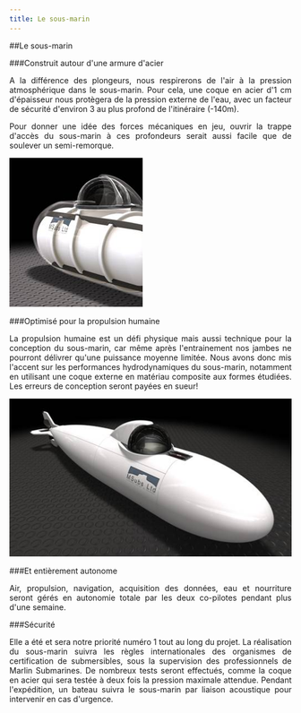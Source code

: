 ```yaml
---
title: Le sous-marin
---
```


<div style="text-align: justify;">
<div class="row">
<div class="span8">

##Le sous-marin

###Construit autour d\'une armure d\'acier

A la différence des plongeurs, nous respirerons de l\'air à la pression atmosphérique dans le sous-marin.
Pour cela, une coque en acier d\'1 cm d\'épaisseur nous protègera de la pression externe de l\'eau, 
avec un facteur de sécurité d\'environ 3 au plus profond de l\'itinéraire (-140m). 

Pour donner une idée des forces mécaniques en jeu, 
ouvrir la trappe d\'accès du sous-marin à ces profondeurs serait aussi facile que de soulever un semi-remorque.

</div>

<div class="span4">

![ ](img/hull.jpg)

</div>
</div>

###Optimisé pour la propulsion humaine

La propulsion humaine est un défi physique mais aussi technique pour la conception du sous-marin, 
car même après l\'entrainement nos jambes ne pourront délivrer qu\'une puissance moyenne limitée. 
Nous avons donc mis l\'accent sur les performances hydrodynamiques du sous-marin, 
notamment en utilisant une coque externe en matériau composite aux formes étudiées. 
Les erreurs de conception seront payées en sueur!

<div style="text-align: center;">

![](img/Soumweb.jpg)

</div>

###Et entièrement autonome

Air, propulsion, navigation, acquisition des données, eau et nourriture 
seront gérés en autonomie totale par les deux co-pilotes pendant plus d\'une semaine.

###Sécurité

Elle a été et sera notre priorité numéro 1 tout au long du projet. 
La réalisation du sous-marin suivra les règles internationales des organismes de certification de submersibles, 
sous la supervision des professionnels de Marlin Submarines. 
De nombreux tests seront effectués, 
comme la coque en acier qui sera testée à deux fois la pression maximale attendue. 
Pendant l\'expédition, un bateau suivra le sous-marin par liaison acoustique 
pour intervenir en cas d\'urgence. 

</div>